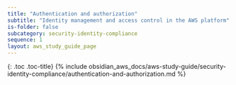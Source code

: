 ```yaml
---
title: "Authentication and authorization"
subtitle: "Identity management and access control in the AWS platform"
is-folder: false
subcategory: security-identity-compliance
sequence: 1
layout: aws_study_guide_page
---
```


{: .toc .toc-title}
{% include obsidian_aws_docs/aws-study-guide/security-identity-compliance/authentication-and-authorization.md %}